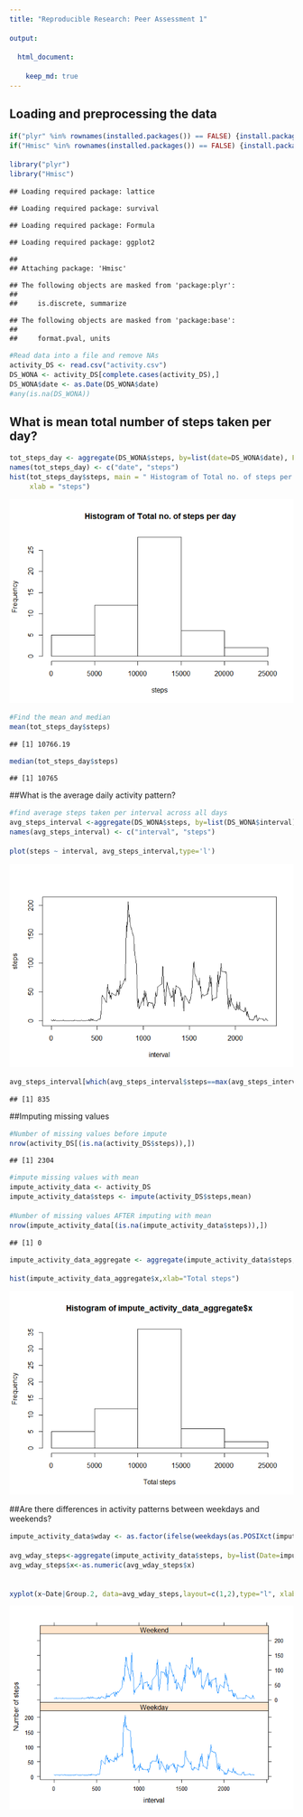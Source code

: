 ```yaml
---
title: "Reproducible Research: Peer Assessment 1"

output: 

  html_document:

    keep_md: true
---
```


## Loading and preprocessing the data

```r
if("plyr" %in% rownames(installed.packages()) == FALSE) {install.packages("plyr")}
if("Hmisc" %in% rownames(installed.packages()) == FALSE) {install.packages("Hmisc")}

library("plyr")
library("Hmisc")
```

```
## Loading required package: lattice
```

```
## Loading required package: survival
```

```
## Loading required package: Formula
```

```
## Loading required package: ggplot2
```

```
## 
## Attaching package: 'Hmisc'
```

```
## The following objects are masked from 'package:plyr':
## 
##     is.discrete, summarize
```

```
## The following objects are masked from 'package:base':
## 
##     format.pval, units
```

```r
#Read data into a file and remove NAs
activity_DS <- read.csv("activity.csv")
DS_WONA <- activity_DS[complete.cases(activity_DS),]
DS_WONA$date <- as.Date(DS_WONA$date)
#any(is.na(DS_WONA))
```
## What is mean total number of steps taken per day?


```r
tot_steps_day <- aggregate(DS_WONA$steps, by=list(date=DS_WONA$date), FUN=sum)
names(tot_steps_day) <- c("date", "steps")
hist(tot_steps_day$steps, main = " Histogram of Total no. of steps per day", 
     xlab = "steps")
```

![](PA1_template_files/figure-html/unnamed-chunk-2-1.png)<!-- -->

```r
#Find the mean and median
mean(tot_steps_day$steps)
```

```
## [1] 10766.19
```

```r
median(tot_steps_day$steps)
```

```
## [1] 10765
```

##What is the average daily activity pattern?


```r
#find average steps taken per interval across all days
avg_steps_interval <-aggregate(DS_WONA$steps, by=list(DS_WONA$interval), FUN=mean, na.rm=TRUE)
names(avg_steps_interval) <- c("interval", "steps")

plot(steps ~ interval, avg_steps_interval,type='l')
```

![](PA1_template_files/figure-html/unnamed-chunk-3-1.png)<!-- -->

```r
avg_steps_interval[which(avg_steps_interval$steps==max(avg_steps_interval$steps)),1]
```

```
## [1] 835
```

##Imputing missing values


```r
#Number of missing values before impute
nrow(activity_DS[(is.na(activity_DS$steps)),])
```

```
## [1] 2304
```

```r
#impute missing values with mean
impute_activity_data <- activity_DS
impute_activity_data$steps <- impute(activity_DS$steps,mean)

#Number of missing values AFTER imputing with mean
nrow(impute_activity_data[(is.na(impute_activity_data$steps)),])
```

```
## [1] 0
```

```r
impute_activity_data_aggregate <- aggregate(impute_activity_data$steps, by=list(impute_activity_data$date), FUN=sum, na.rm=TRUE)

hist(impute_activity_data_aggregate$x,xlab="Total steps")
```

![](PA1_template_files/figure-html/unnamed-chunk-4-1.png)<!-- -->

##Are there differences in activity patterns between weekdays and weekends?


```r
impute_activity_data$wday <- as.factor(ifelse(weekdays(as.POSIXct(impute_activity_data$date)) %in% c("Saturday","Sunday"), "Weekend", "Weekday"))

avg_wday_steps<-aggregate(impute_activity_data$steps, by=list(Date=impute_activity_data$interval,impute_activity_data$wday),FUN=mean)
avg_wday_steps$x<-as.numeric(avg_wday_steps$x)


xyplot(x~Date|Group.2, data=avg_wday_steps,layout=c(1,2),type="l", xlab="interval",ylab="Number of steps")
```

![](PA1_template_files/figure-html/unnamed-chunk-5-1.png)<!-- -->
